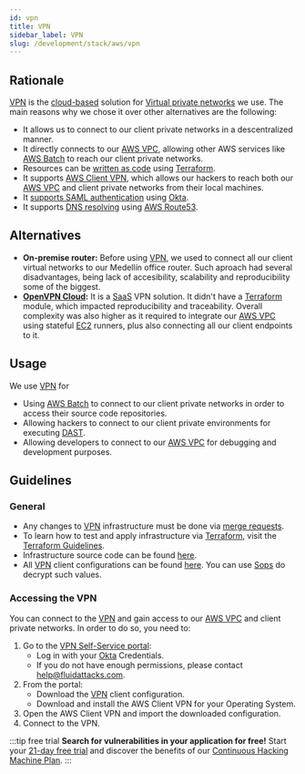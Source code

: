 ```yaml
---
id: vpn
title: VPN
sidebar_label: VPN
slug: /development/stack/aws/vpn
---
```


## Rationale

[VPN][VPN] is the
[cloud-based](https://en.wikipedia.org/wiki/Cloud_computing) solution
for [Virtual private networks](https://en.wikipedia.org/wiki/Virtual_private_network)
we use.
The main reasons why we chose it
over other alternatives
are the following:

- It allows us to connect
  to our client private
  networks in a descentralized manner.
- It directly connects
  to our [AWS VPC][VPC],
  allowing other AWS services
  like [AWS Batch](/development/stack/aws/batch/)
  to reach our client private networks.
- Resources can be [written as code](https://registry.terraform.io/providers/hashicorp/aws/latest/docs)
  using [Terraform][TERRAFORM].
- It supports [AWS Client VPN](https://docs.aws.amazon.com/vpn/latest/clientvpn-admin/what-is.html),
  which allows our hackers
  to reach both our [AWS VPC][VPC]
  and client private networks
  from their local machines.
- It [supports SAML authentication](https://aws.amazon.com/blogs/networking-and-content-delivery/authenticate-aws-client-vpn-users-with-saml/)
  using [Okta](/development/stack/okta).
- It supports [DNS resolving](https://aws.amazon.com/premiumsupport/knowledge-center/client-vpn-how-dns-works-with-endpoint/)
  using [AWS Route53](https://aws.amazon.com/route53/).

## Alternatives

- **On-premise router:**
  Before using [VPN][VPN],
  we used to connect all our client
  virtual networks to our
  Medellín office router.
  Such aproach had several disadvantages,
  being lack of accesibility, scalability and reproducibility
  some of the biggest.
- **[OpenVPN Cloud](https://openvpn.net/cloud-vpn/):**
  It is a [SaaS](https://en.wikipedia.org/wiki/Software_as_a_service)
  VPN solution.
  It didn't have a [Terraform][TERRAFORM] module,
  which impacted reproducibility and traceability.
  Overall complexity was also higher as it required
  to integrate our [AWS VPC][VPC]
  using stateful [EC2](/development/stack/aws/ec2) runners,
  plus also connecting all our client endpoints to it.

## Usage

We use [VPN][VPN] for

- Using [AWS Batch](/development/stack/aws/batch/)
  to connect to our client private networks in order to
  access their source code repositories.
- Allowing hackers to connect to our client private environments
  for executing [DAST](https://en.wikipedia.org/wiki/Dynamic_application_security_testing).
- Allowing developers to connect to our [AWS VPC][VPC]
  for debugging and development purposes.

## Guidelines

### General

- Any changes to [VPN][VPN] infrastructure
  must be done
  via [merge requests](https://docs.gitlab.com/ee/user/project/merge_requests/).
- To learn how to test and apply infrastructure
  via [Terraform][TERRAFORM],
  visit the [Terraform Guidelines](/development/stack/terraform#guidelines).
- Infrastructure source code
  can be found [here](https://gitlab.com/fluidattacks/universe/-/tree/trunk/common/vpc/infra).
- All [VPN][VPN] client configurations
  can be found [here](https://gitlab.com/fluidattacks/universe/-/blob/trunk/common/secrets/dev.yaml#L22).
  You can use [Sops](/development/stack/sops) do decrypt such values.

### Accessing the VPN

You can connect to the [VPN][VPN]
and gain access to our [AWS VPC][VPC]
and client private networks.
In order to do so, you need to:

1. Go to the [VPN Self-Service portal](https://self-service.clientvpn.amazonaws.com/endpoints/cvpn-endpoint-05b3ce2112d0a836a):
    - Log in with your [Okta](/development/stack/okta) Credentials.
    - If you do not have enough permissions, please contact help@fluidattacks.com.
1. From the portal:
    - Download the [VPN][VPN] client configuration.
    - Download and install the AWS Client VPN for your Operating System.
1. Open the AWS Client VPN and import the downloaded configuration.
1. Connect to the VPN.

:::tip free trial
**Search for vulnerabilities in your application for free!**
Start your [21-day free trial](https://fluidattacks.com/free-trial/)
and discover the benefits of our [Continuous Hacking](https://fluidattacks.com/services/continuous-hacking/)
[Machine Plan](https://fluidattacks.com/plans/).
:::

[VPN]: https://aws.amazon.com/vpn/
[VPC]: /development/stack/aws/vpc/
[TERRAFORM]: /development/stack/terraform/
